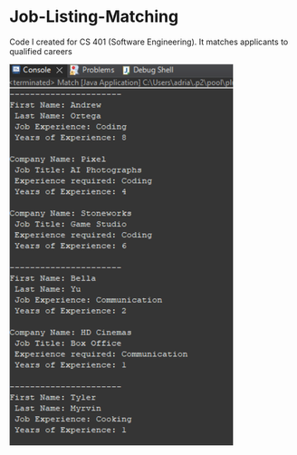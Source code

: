 # Job-Listing-Matching
Code I created for CS 401 (Software Engineering). It matches applicants to qualified careers

![](output.png)
